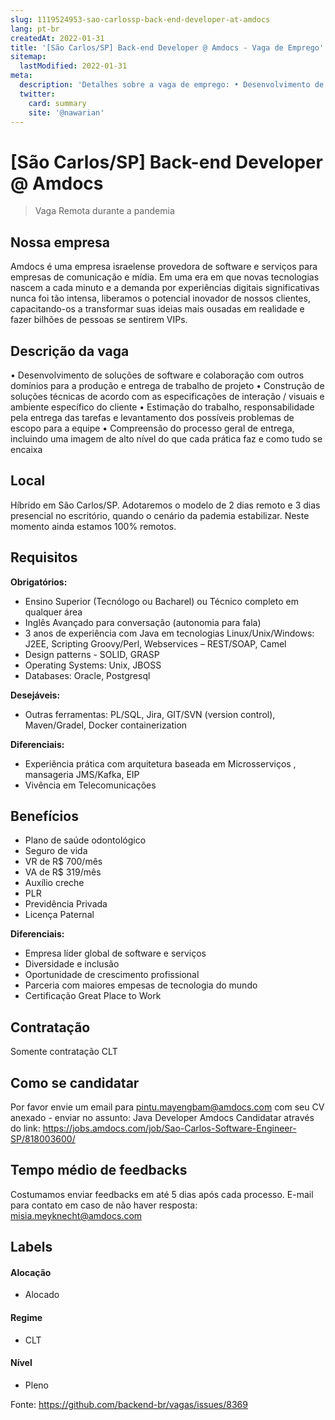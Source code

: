 ```yaml
---
slug: 1119524953-sao-carlossp-back-end-developer-at-amdocs
lang: pt-br
createdAt: 2022-01-31
title: '[São Carlos/SP] Back-end Developer @ Amdocs - Vaga de Emprego'
sitemap:
  lastModified: 2022-01-31
meta:
  description: 'Detalhes sobre a vaga de emprego: • Desenvolvimento de soluções de software e colaboração com outros domínios para a produção e entrega de trabalho de projeto • Construção de soluções técnicas de acordo com as especificações de interação / visuais e ambiente específico do cliente • Estimação do trabalho, responsabilidade pela entrega das tarefas e levantamento dos possíveis problemas de escopo para a equipe • Compreensão do processo geral de entrega, incluindo uma imagem de alto nível do que cada prática faz e como tudo se encaixa'
  twitter:
    card: summary
    site: '@nawarian'
---
```


# [São Carlos/SP] Back-end Developer @ Amdocs

> Vaga Remota durante a pandemia

## Nossa empresa

Amdocs é uma empresa israelense provedora de software e serviços para empresas de comunicação e mídia. Em uma era em que novas tecnologias nascem a cada minuto e a demanda por experiências digitais significativas nunca foi tão intensa, liberamos o potencial inovador de nossos clientes, capacitando-os a transformar suas ideias mais ousadas em realidade e fazer bilhões de pessoas se sentirem VIPs.

## Descrição da vaga

• Desenvolvimento de soluções de software e colaboração com outros domínios para a produção e entrega de trabalho de projeto
• Construção de soluções técnicas de acordo com as especificações de interação / visuais e ambiente específico do cliente
• Estimação do trabalho, responsabilidade pela entrega das tarefas e levantamento dos possíveis problemas de escopo para a equipe
• Compreensão do processo geral de entrega, incluindo uma imagem de alto nível do que cada prática faz e como tudo se encaixa

## Local

Híbrido em São Carlos/SP. 
Adotaremos o modelo de 2 dias remoto e 3 dias presencial no escritório, quando o cenário da pademia estabilizar. Neste momento ainda estamos 100% remotos.

## Requisitos

**Obrigatórios:**
- Ensino Superior (Tecnólogo ou Bacharel) ou Técnico completo em qualquer área 
- Inglês Avançado para conversação (autonomia para fala)
- 3 anos de experiência com Java em tecnologias Linux/Unix/Windows: J2EE, Scripting Groovy/Perl, Webservices – REST/SOAP, Camel
- Design patterns - SOLID, GRASP
- Operating Systems: Unix, JBOSS
- Databases: Oracle, Postgresql

**Desejáveis:**
- Outras ferramentas: PL/SQL, Jira, GIT/SVN (version control), Maven/Gradel, Docker containerization

**Diferenciais:**
- Experiência prática com arquitetura baseada em Microsserviços , mansageria JMS/Kafka, EIP
- Vivência em Telecomunicações

## Benefícios

- Plano de saúde odontológico
- Seguro de vida
- VR de R$ 700/mês
- VA de R$ 319/mês
- Auxílio creche
- PLR
- Previdência Privada
- Licença Paternal

**Diferenciais:**
- Empresa líder global de software e serviços
- Diversidade e inclusão
- Oportunidade de crescimento profissional
- Parceria com maiores empesas de tecnologia do mundo
- Certificação Great Place to Work

## Contratação

Somente contratação CLT

## Como se candidatar

Por favor envie um email para pintu.mayengbam@amdocs.com com seu CV anexado - enviar no assunto: Java Developer Amdocs
Candidatar através do link: https://jobs.amdocs.com/job/Sao-Carlos-Software-Engineer-SP/818003600/

## Tempo médio de feedbacks

Costumamos enviar feedbacks em até 5 dias após cada processo.
E-mail para contato em caso de não haver resposta: misia.meyknecht@amdocs.com

## Labels
<!-- retire os labels que não fazem sentido à vaga -->

#### Alocação
- Alocado

#### Regime
- CLT

#### Nível
- Pleno




Fonte: https://github.com/backend-br/vagas/issues/8369
